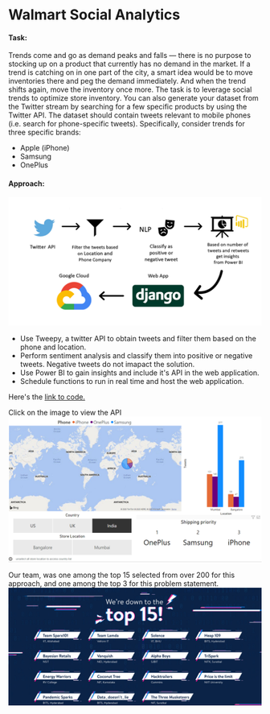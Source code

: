 ﻿# Walmart Social Analytics
 
<h4>Task:</h4>

Trends come and go as demand peaks and falls — there is no purpose to stocking up on a product that currently has no demand in the market. If a trend is catching on in one part of the city, a smart idea would be to move inventories there and peg the demand immediately. And when the trend shifts again, move the inventory once more. The task is to leverage social trends to optimize store inventory.
You can also generate your dataset from the Twitter stream by searching for a few specific products by using the Twitter API. The  dataset should contain tweets relevant to mobile phones (i.e. search for phone-specific tweets). Specifically, consider trends for three specific brands:
- Apple (iPhone)
- Samsung
- OnePlus

<h4>Approach:</h4>
<img src ="https://github.com/parik1999/Walmart_Social_Analytics/blob/master/Images/1.PNG">

- Use Tweepy, a twitter API to obtain tweets and filter them based on the phone and location.
- Perform sentiment analysis and classify them into positive or negative tweets. Negative tweets do not imapact the solution.
- Use Power BI to gain insights and include it's API in the web application. 
- Schedule functions to run in real time and host the web application.

Here's the [link to code.](https://github.com/parik1999/Walmart_Social_Analytics/blob/master/django_walmart/app_walmart/walmart.py)

Click on the image to view the API
[<img src ="https://github.com/parik1999/Walmart_Social_Analytics/blob/master/Images/2.PNG">](https://parik1999.github.io/Walmart/index.html)

Our team, was one among the top 15 selected from over 200 for this approach, and one among the top 3 for this problem statement.
<img src ="https://github.com/parik1999/Walmart_Social_Analytics/blob/master/Images/3.png">
